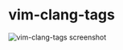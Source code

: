 vim-clang-tags
==============

![vim-clang-tags screenshot](https://raw.github.com/asenac/vim-clang-tags/images/screenshot.png)
